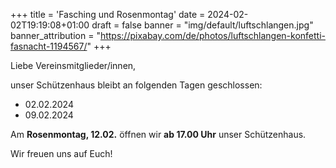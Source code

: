 +++
title = 'Fasching und Rosenmontag'
date = 2024-02-02T19:19:08+01:00
draft = false
banner = "img/default/luftschlangen.jpg"
banner_attribution = "https://pixabay.com/de/photos/luftschlangen-konfetti-fasnacht-1194567/"
+++

Liebe Vereinsmitglieder/innen,

unser Schützenhaus bleibt an folgenden Tagen geschlossen:

* 02.02.2024
* 09.02.2024

Am __Rosenmontag, 12.02.__ öffnen wir __ab 17.00 Uhr__ unser Schützenhaus.

Wir freuen uns auf Euch!